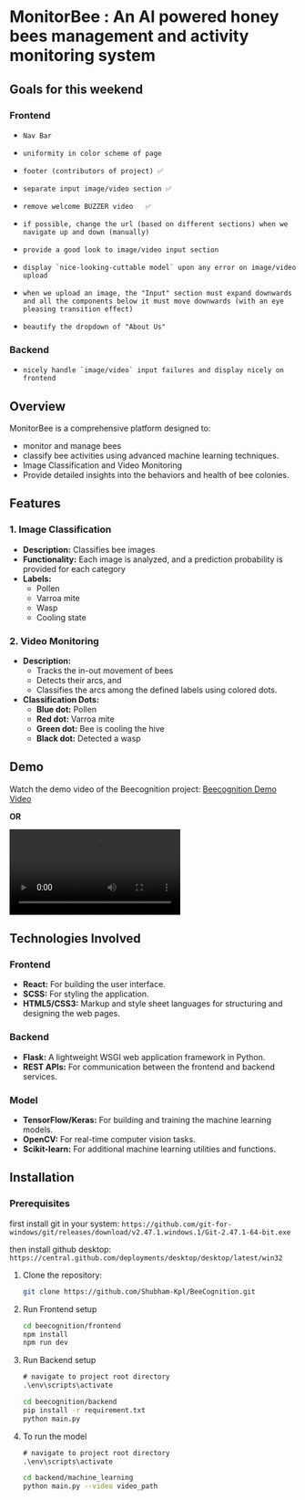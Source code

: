 # MonitorBee : An AI powered honey bees management and activity monitoring system

## Goals for this weekend

### Frontend

-     Nav Bar

-     uniformity in color scheme of page

-     footer (contributors of project) ✅

-     separate input image/video section ✅

-     remove welcome BUZZER video   ✅

-     if possible, change the url (based on different sections) when we navigate up and down (manually)

-     provide a good look to image/video input section

-     display `nice-looking-cuttable model` upon any error on image/video upload

-     when we upload an image, the "Input" section must expand downwards and all the components below it must move downwards (with an eye pleasing transition effect)

-     beautify the dropdown of "About Us"

### Backend

-     nicely handle `image/video` input failures and display nicely on frontend

## Overview

MonitorBee is a comprehensive platform designed to:

- monitor and manage bees
- classify bee activities using advanced machine learning techniques.
- Image Classification and Video Monitoring
- Provide detailed insights into the behaviors and health of bee colonies.

## Features

### 1. Image Classification

- **Description:** Classifies bee images
- **Functionality:** Each image is analyzed, and a prediction probability is provided for each category
- **Labels:**
  - Pollen
  - Varroa mite
  - Wasp
  - Cooling state

### 2. Video Monitoring

- **Description:**
  - Tracks the in-out movement of bees
  - Detects their arcs, and
  - Classifies the arcs among the defined labels using colored dots.
- **Classification Dots:**
  - **Blue dot:** Pollen
  - **Red dot:** Varroa mite
  - **Green dot:** Bee is cooling the hive
  - **Black dot:** Detected a wasp

## Demo

Watch the demo video of the Beecognition project: [Beecognition Demo Video](https://res.cloudinary.com/drz6w1d5q/video/upload/v1719299409/beecognition-demo-video_v3krmt.mp4)

**OR**

![](./beecognition-demo-video.mp4)

## Technologies Involved

### Frontend

- **React:** For building the user interface.
- **SCSS:** For styling the application.
- **HTML5/CSS3:** Markup and style sheet languages for structuring and designing the web pages.

### Backend

- **Flask:** A lightweight WSGI web application framework in Python.
- **REST APIs:** For communication between the frontend and backend services.

### Model

- **TensorFlow/Keras:** For building and training the machine learning models.
- **OpenCV:** For real-time computer vision tasks.
- **Scikit-learn:** For additional machine learning utilities and functions.

## Installation

### Prerequisites

first install git in your system:
`https://github.com/git-for-windows/git/releases/download/v2.47.1.windows.1/Git-2.47.1-64-bit.exe`

then install github desktop:
`https://central.github.com/deployments/desktop/desktop/latest/win32
`

1. Clone the repository:

   ```bash
   git clone https://github.com/Shubham-Kpl/BeeCognition.git
   ```

2. Run Frontend setup

   ```bash
   cd beecognition/frontend
   npm install
   npm run dev
   ```

3. Run Backend setup

   ```cmd
   # navigate to project root directory
   .\env\scripts\activate
   ```

   ```bash
   cd beecognition/backend
   pip install -r requirement.txt
   python main.py
   ```

4. To run the model

   ```cmd
   # navigate to project root directory
   .\env\scripts\activate
   ```

   ```bash
   cd backend/machine_learning
   python main.py --video video_path
   ```
